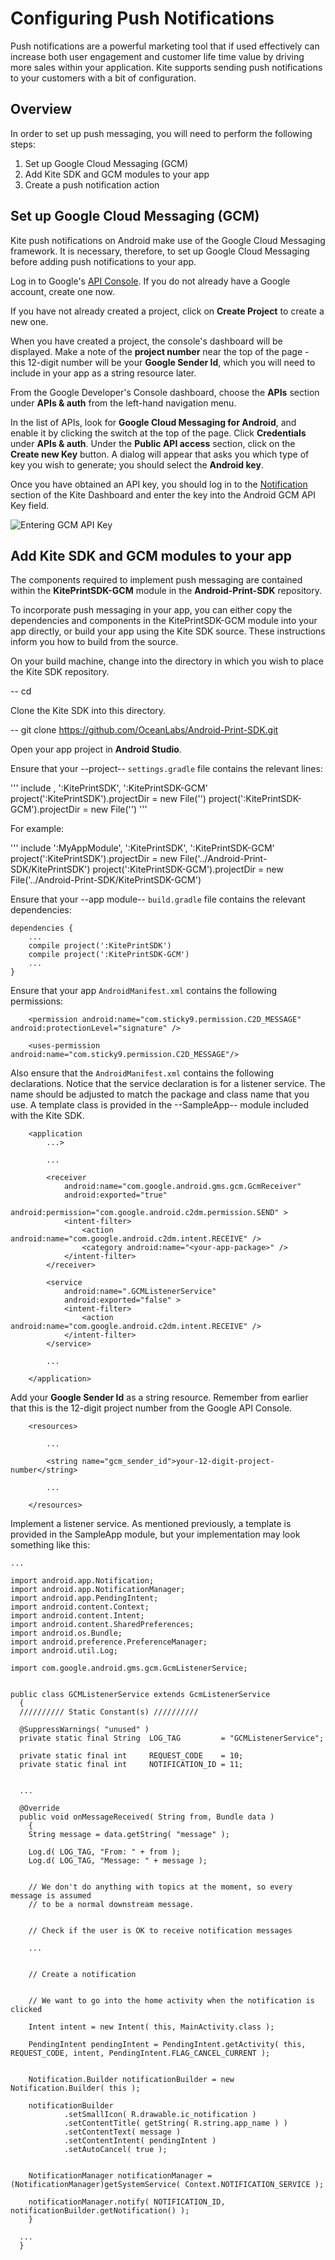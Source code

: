 # Configuring Push Notifications

Push notifications are a powerful marketing tool that if used effectively can increase both user engagement and customer life time value by driving more sales within your application. Kite supports sending push notifications to your customers with a bit of configuration.


## Overview

In order to set up push messaging, you will need to perform the following steps:

1. Set up Google Cloud Messaging (GCM)
2. Add Kite SDK and GCM modules to your app
3. Create a push notification action


## Set up Google Cloud Messaging (GCM)

Kite push notifications on Android make use of the Google Cloud Messaging framework. It is necessary, therefore, to set up Google Cloud Messaging before adding push notifications to your app.

Log in to Google's [API Console](https://console.developers.google.com/). If you do not already have a Google account, create one now.

If you have not already created a project, click on **Create Project** to create a new one.

When you have created a project, the console's dashboard will be displayed. Make a note of the **project number** near the top of the page - this 12-digit number will be your **Google Sender Id**, which you will need to include in your app as a string resource later.

From the Google Developer's Console dashboard, choose the **APIs** section under **APIs & auth** from the left-hand navigation menu.

In the list of APIs, look for **Google Cloud Messaging for Android**, and enable it by clicking the switch at the top of the page. Click **Credentials** under **APIs & auth**. Under the **Public API access** section, click on the **Create new Key** button. A dialog will appear that asks you which type of key you wish to generate; you should select the **Android key**.

Once you have obtained an API key, you should log in to the [Notification](https://www.kite.ly/settings/notifications) section of the Kite Dashboard and enter the key into the Android GCM API Key field.

![Entering GCM API Key](push_notifications_files/kite_dashboard_gcm_key.png)


## Add Kite SDK and GCM modules to your app

The components required to implement push messaging are contained within the **KitePrintSDK-GCM** module in the **Android-Print-SDK** repository.

To incorporate push messaging in your app, you can either copy the dependencies and components in the KitePrintSDK-GCM module into your app directly, or build your app using the Kite SDK source. These instructions inform you how to build from the source.

On your build machine, change into the directory in which you wish to place the Kite SDK repository.

-- cd <path-to-your-root-directory>


Clone the Kite SDK into this directory.

-- git clone https://github.com/OceanLabs/Android-Print-SDK.git


Open your app project in **Android Studio**.

Ensure that your --project-- `settings.gradle` file contains the relevant lines:

'''
include <your-app-modules-listed-here>, ':KitePrintSDK', ':KitePrintSDK-GCM'
project(':KitePrintSDK').projectDir = new File('<relative-path-to-the-KitePrintSDK-module>')
project(':KitePrintSDK-GCM').projectDir = new File('<relative-path-to-the-KitePrintSDK-GCM-module>')
'''

For example:

'''
include ':MyAppModule', ':KitePrintSDK', ':KitePrintSDK-GCM'
project(':KitePrintSDK').projectDir = new File('../Android-Print-SDK/KitePrintSDK')
project(':KitePrintSDK-GCM').projectDir = new File('../Android-Print-SDK/KitePrintSDK-GCM')


Ensure that your --app module-- `build.gradle` file contains the relevant dependencies:

```
dependencies {
    ...
    compile project(':KitePrintSDK')
    compile project(':KitePrintSDK-GCM')
    ...
}
```


Ensure that your app `AndroidManifest.xml` contains the following permissions:

```
    <permission android:name="com.sticky9.permission.C2D_MESSAGE" android:protectionLevel="signature" />

    <uses-permission android:name="com.sticky9.permission.C2D_MESSAGE"/>

```

Also ensure that the `AndroidManifest.xml` contains the following declarations. Notice that the service declaration is for a listener service. The name should be adjusted to match the package and class name that you use. A template class is provided in the --SampleApp-- module included with the Kite SDK.

```
    <application
        ...>

        ...

        <receiver
            android:name="com.google.android.gms.gcm.GcmReceiver"
            android:exported="true"
            android:permission="com.google.android.c2dm.permission.SEND" >
            <intent-filter>
                <action android:name="com.google.android.c2dm.intent.RECEIVE" />
                <category android:name="<your-app-package>" />
            </intent-filter>
        </receiver>

        <service
            android:name=".GCMListenerService"
            android:exported="false" >
            <intent-filter>
                <action android:name="com.google.android.c2dm.intent.RECEIVE" />
            </intent-filter>
        </service>

        ...

    </application>
```

Add your **Google Sender Id** as a string resource. Remember from earlier that this is the 12-digit project number from the Google API Console.

```
    <resources>

        ...

        <string name="gcm_sender_id">your-12-digit-project-number</string>

        ...

    </resources>
```

Implement a listener service. As mentioned previously, a template is provided in the SampleApp module, but your implementation may look something like this:

```
...

import android.app.Notification;
import android.app.NotificationManager;
import android.app.PendingIntent;
import android.content.Context;
import android.content.Intent;
import android.content.SharedPreferences;
import android.os.Bundle;
import android.preference.PreferenceManager;
import android.util.Log;

import com.google.android.gms.gcm.GcmListenerService;


public class GCMListenerService extends GcmListenerService
  {
  ////////// Static Constant(s) //////////

  @SuppressWarnings( "unused" )
  private static final String  LOG_TAG         = "GCMListenerService";

  private static final int     REQUEST_CODE    = 10;
  private static final int     NOTIFICATION_ID = 11;


  ...

  @Override
  public void onMessageReceived( String from, Bundle data )
    {
    String message = data.getString( "message" );

    Log.d( LOG_TAG, "From: " + from );
    Log.d( LOG_TAG, "Message: " + message );


    // We don't do anything with topics at the moment, so every message is assumed
    // to be a normal downstream message.


    // Check if the user is OK to receive notification messages

    ...


    // Create a notification


    // We want to go into the home activity when the notification is clicked

    Intent intent = new Intent( this, MainActivity.class );

    PendingIntent pendingIntent = PendingIntent.getActivity( this, REQUEST_CODE, intent, PendingIntent.FLAG_CANCEL_CURRENT );


    Notification.Builder notificationBuilder = new Notification.Builder( this );

    notificationBuilder
            .setSmallIcon( R.drawable.ic_notification )
            .setContentTitle( getString( R.string.app_name ) )
            .setContentText( message )
            .setContentIntent( pendingIntent )
            .setAutoCancel( true );


    NotificationManager notificationManager = (NotificationManager)getSystemService( Context.NOTIFICATION_SERVICE );

    notificationManager.notify( NOTIFICATION_ID, notificationBuilder.getNotification() );
    }

  ...
  }
```

